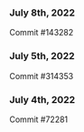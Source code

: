 ### July 8th, 2022

Commit #143282

### July 5th, 2022

Commit #314353


### July 4th, 2022

Commit #72281
